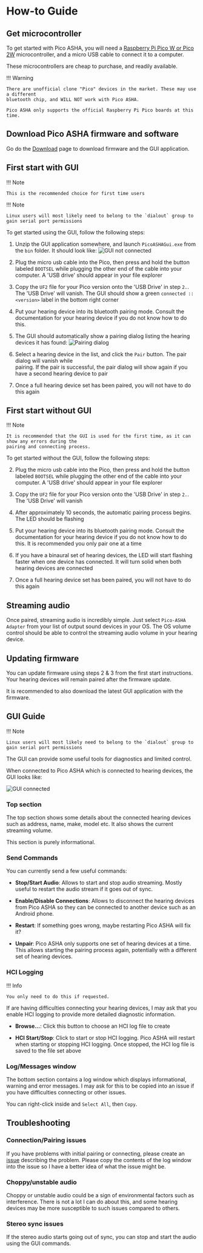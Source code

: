 # How-to Guide

## Get microcontroller

To get started with Pico ASHA, you will need a [Raspberry Pi Pico W or Pico 2W](https://www.raspberrypi.com/products/raspberry-pi-pico/) microcontroller, 
and a micro USB cable to connect it to a computer.

These microcontrollers are cheap to purchase, and readily available.

!!! Warning

    There are unofficial clone "Pico" devices in the market. These may use a different 
    bluetooth chip, and WILL NOT work with Pico ASHA.

    Pico ASHA only supports the official Raspberry Pi Pico boards at this time.

## Download Pico ASHA firmware and software

Go do the [Download](download.md) page to download firmware and the GUI application.
    
## First start with GUI

!!! Note

    This is the recommended choice for first time users

!!! Note

    Linux users will most likely need to belong to the `dialout` group to gain serial port permissions

To get started using the GUI, follow the following steps: 

1. Unzip the GUI application somewhere, and launch `PicoASHAGui.exe` from the `bin` folder. It should look like:
   ![GUI not connected](screenshots/GUI-Not-Connected.png)

2. Plug the micro usb cable into the Pico, then press and hold the button labeled `BOOTSEL` while plugging 
   the other end of the cable into your computer. A 'USB drive' should appear in your file explorer

3. Copy the `UF2` file for your Pico version onto the 'USB Drive' in step `2.`. The 'USB Drive' will vanish. 
   The GUI should show a green `connected :: <version>` label in the bottom right corner

4. Put your hearing device into its bluetooth pairing mode. Consult the documentation for your hearing 
   device if you do not know how to do this.

5. The GUI should automatically show a pairing dialog listing the hearing devices it has found:
   ![Pairing dialog](screenshots/GUI-Pair-Dialog.png)

6. Select a hearing device in the list, and click the `Pair` button. The pair dialog will vanish while  
   pairing. If the pair is successful, the pair dialog will show again if you have a second hearing 
   device to pair

7. Once a full hearing device set has been paired, you will not have to do this again

## First start without GUI

!!! Note

    It is recommended that the GUI is used for the first time, as it can show any errors during the 
    pairing and connecting process.

To get started without the GUI, follow the following steps:

2. Plug the micro usb cable into the Pico, then press and hold the button labeled `BOOTSEL` while plugging 
   the other end of the cable into your computer. A 'USB drive' should appear in your file explorer

3. Copy the `UF2` file for your Pico version onto the 'USB Drive' in step `2.`. The 'USB Drive' will vanish

4. After approximately 10 seconds, the automatic pairing process begins. The LED should be flashing

5. Put your hearing device into its bluetooth pairing mode. Consult the documentation for your hearing 
   device if you do not know how to do this. It is recommended you only pair one at a time

6. If you have a binaural set of hearing devices, the LED will start flashing faster when one device 
   has connected. It will turn solid when both hearing devices are connected

7. Once a full hearing device set has been paired, you will not have to do this again

## Streaming audio

Once paired, streaming audio is incredibly simple. Just select `Pico-ASHA Adapter` from your list of output 
sound devices in your OS. The OS volume control should be able to control the streaming audio volume 
in your hearing device.

## Updating firmware

You can update firmware using steps 2 & 3 from the first start instructions. Your hearing devices 
will remain paired after the firmware update.

It is recommended to also download the latest GUI application with the firmware.

## GUI Guide

!!! Note

    Linux users will most likely need to belong to the `dialout` group to gain serial port permissions

The GUI can provide some useful tools for diagnostics and limited control.

When connected to Pico ASHA which is connected to hearing devices, the GUI looks like:

![GUI connected](screenshots/GUI-Connected.png)

### Top section

The top section shows some details about the connected hearing devices such as address, name, make, model 
etc. It also shows the current streaming volume.

This section is purely informational.

### Send Commands

You can currently send a few useful commands:

- **Stop/Start Audio**: Allows to start and stop audio streaming. Mostly useful to restart the 
audio stream if it goes out of sync.

- **Enable/Disable Connections**: Allows to disconnect the hearing devices from Pico ASHA so 
they can be connected to another device such as an Android phone.

- **Restart**: If something goes wrong, maybe restarting Pico ASHA will fix it?

- **Unpair**: Pico ASHA only supports one set of hearing devices at a time. This allows starting 
the pairing process again, potentially with a different set of hearing devices.

### HCI Logging

!!! Info
    
    You only need to do this if requested.

If are having difficulties connecting your hearing devices, I may ask that you enable HCI logging 
to provide more detailed diagnostic information.

- **Browse...**: Click this button to choose an HCI log file to create

- **HCI Start/Stop**: Click to start or stop HCI logging. Pico ASHA will restart when starting or 
stopping HCI logging. Once stopped, the HCI log file is saved to the file set above

### Log/Messages window

The bottom section contains a log window which displays informational, warning and error messages. 
I may ask for this to be copied into an issue if you have difficulties connecting or other issues.

You can right-click inside and `Select All`, then `Copy`.

## Troubleshooting

### Connection/Pairing issues

If you have problems with initial pairing or connecting, please create an [issue](https://github.com/shermp/Pico-ASHA/issues) 
describing the problem. Please copy the contents of the log window into the issue so I have a better 
idea of what the issue might be.

### Choppy/unstable audio

Choppy or unstable audio could be a sign of environmental factors such as interference. There is 
not a lot I can do about this, and some hearing devices may be more susceptible to such issues compared 
to others.

### Stereo sync issues

If the stereo audio starts going out of sync, you can stop and start the audio using the GUI commands.
